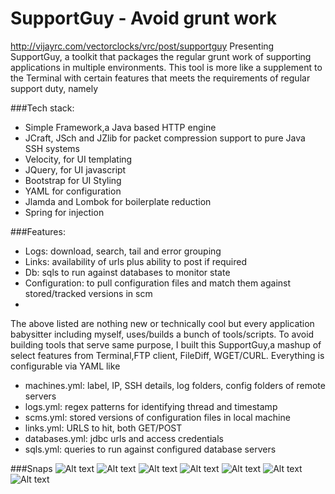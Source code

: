 SupportGuy - Avoid grunt work
=======
http://vijayrc.com/vectorclocks/vrc/post/supportguy
Presenting SupportGuy, a toolkit that packages the regular grunt work of supporting applications in multiple environments.
This tool is more like a supplement to the Terminal with certain features that meets the requirements of regular support duty, namely

###Tech stack:
* Simple Framework,a Java based HTTP engine
* JCraft, JSch and JZlib for packet compression support to pure Java SSH systems
* Velocity, for UI templating
* JQuery, for UI javascript
* Bootstrap for UI Styling
* YAML for configuration
* Jlamda and Lombok for boilerplate reduction
* Spring for injection

###Features:
* Logs: download, search, tail and error grouping
* Links: availability of urls plus ability to post if required
* Db: sqls to run against databases to monitor state
* Configuration: to pull configuration files and match them against stored/tracked versions in scm
* 
The above listed are nothing new or technically cool but every application babysitter including myself, uses/builds a bunch of tools/scripts.
To avoid building tools that serve same purpose, I built this SupportGuy,a mashup of select features from Terminal,FTP client, FileDiff, WGET/CURL.
Everything is configurable via YAML like

* machines.yml: label, IP, SSH details, log folders, config folders of remote servers
* logs.yml: regex patterns for identifying thread and timestamp
* scms.yml: stored versions of configuration files in local machine
* links.yml: URLS to hit, both GET/POST
* databases.yml: jdbc urls and access credentials
* sqls.yml: queries to run against configured database servers

###Snaps
![Alt text](http://www.vijayrc.com/posts/supportguy/log-search-0.jpg)
![Alt text](http://www.vijayrc.com/posts/supportguy/log-search-1.jpg)
![Alt text](http://www.vijayrc.com/posts/supportguy/log-error.jpg)
![Alt text](http://www.vijayrc.com/posts/supportguy/log-tail.jpg)
![Alt text](http://www.vijayrc.com/posts/supportguy/config.jpg)
![Alt text](http://www.vijayrc.com/posts/supportguy/link.jpg)
![Alt text](http://www.vijayrc.com/posts/supportguy/db.jpg)







